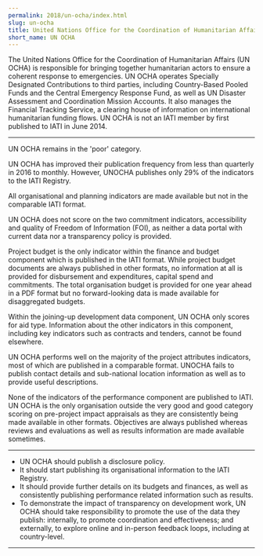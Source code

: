 ```yaml
---
permalink: 2018/un-ocha/index.html
slug: un-ocha
title: United Nations Office for the Coordination of Humanitarian Affairs (UN OCHA)
short_name: UN OCHA
---
```


The United Nations Office for the Coordination of Humanitarian Affairs (UN OCHA) is responsible for bringing together humanitarian actors to ensure a coherent response to emergencies. UN OCHA operates Specially Designated Contributions to third parties, including Country-Based Pooled Funds and the Central Emergency Response Fund, as well as UN Disaster Assessment and Coordination Mission Accounts. It also manages the Financial Tracking Service, a clearing house of information on international humanitarian funding flows. UN OCHA is not an IATI member by first published to IATI in June 2014.

---

UN OCHA remains in the 'poor' category.

UN OCHA has improved their publication frequency from less than quarterly in 2016 to monthly. However, UNOCHA publishes only 29% of the indicators to the IATI Registry.

All organisational and planning indicators are made available but not in the comparable IATI format.

UN OCHA does not score on the two commitment indicators, accessibility and quality of Freedom of Information (FOI), as neither a data portal with current data nor a transparency policy is provided.

Project budget is the only indicator within the finance and budget component which is published in the IATI format. While project budget documents are always published in other formats, no information at all is provided for disbursement and expenditures, capital spend and commitments. The total organisation budget is provided for one year ahead in a PDF format but no forward-looking data is made available for disaggregated budgets.

Within the joining-up development data component, UN OCHA only scores for aid type. Information about the other indicators in this component, including key indicators such as contracts and tenders, cannot be found elsewhere.

UN OCHA performs well on the majority of the project attributes indicators, most of which are published in a comparable format. UNOCHA fails to publish contact details and sub-national location information as well as to provide useful descriptions.

None of the indicators of the performance component are published to IATI. UN OCHA is the only organisation outside the very good and good category scoring on pre-project impact appraisals as they are consistently being made available in other formats. Objectives are always published whereas reviews and evaluations as well as results information are made available sometimes.

---

 * UN OCHA should publish a disclosure policy.
 * It should start publishing its organisational information to the IATI Registry.
 * It should provide further details on its budgets and finances, as well as consistently publishing performance related information such as results.
 * To demonstrate the impact of transparency on development work, UN OCHA should take responsibility to promote the use of the data they publish: internally, to promote coordination and effectiveness; and externally, to explore online and in-person feedback loops, including at country-level.

---
